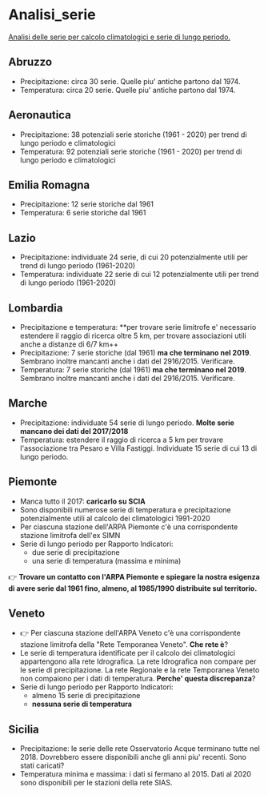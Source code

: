 # Analisi_serie

[Analisi delle serie per calcolo climatologici e serie di lungo periodo.](https://scia-ispra.github.io/analisi_serie/)

## Abruzzo

- Precipitazione: circa 30 serie. Quelle piu' antiche partono dal 1974.
- Temperatura: circa 20 serie. Quelle piu' antiche partono dal 1974.

## Aeronautica

- Precipitazione: 38 potenziali serie storiche (1961 -  2020) per trend di lungo periodo e climatologici
- Temperatura: 92 potenziali serie storiche (1961 - 2020) per trend di lungo periodo e climatologici

## Emilia Romagna

- Precipitazione: 12 serie storiche dal 1961
- Temperatura: 6 serie storiche dal 1961

## Lazio

- Precipitazione: individuate 24 serie, di cui 20 potenzialmente utili per trend di lungo periodo (1961-2020)
- Temperatura: individuate 22 serie di cui 12 potenzialmente utili per trend di lungo periodo (1961-2020)

## Lombardia

- Precipitazione e temperatura: **per trovare serie limitrofe e' necessario estendere il raggio di ricerca oltre 5 km, per trovare associazioni utili anche a distanze di 6/7 km++
- Precipitazione: 7 serie storiche (dal 1961) **ma che terminano nel 2019**. Sembrano inoltre mancanti anche i dati del 2916/2015. Verificare.
- Temperatura: 7 serie storiche (dal 1961) **ma che terminano nel 2019**. Sembrano inoltre mancanti anche i dati del 2916/2015. Verificare.

## Marche

- Precipitazione: individuate 54 serie di lungo periodo. **Molte serie mancano dei dati del 2017/2018**
- Temperatura: estendere il raggio di ricerca a 5 km per trovare l'associazione tra Pesaro e Villa Fastiggi. Individuate 15 serie di cui 13 di lungo periodo.

## Piemonte

- Manca tutto il 2017: **caricarlo su SCIA**
- Sono disponibili numerose serie di temperatura e precipitazione potenzialmente utili al calcolo dei climatologici 1991-2020
- Per ciascuna stazione dell'ARPA Piemonte c'è una corrispondente stazione limitrofa dell'ex SIMN
- Serie di lungo periodo per Rapporto Indicatori: 
  - due serie di precipitazione
  - una serie di temperatura (massima e minima)

👉  **Trovare un contatto con l'ARPA Piemonte e spiegare la nostra esigenza di avere serie dal 1961 fino, almeno, al 1985/1990 distribuite sul territorio.**


## Veneto

- 👉 Per ciascuna stazione dell'ARPA Veneto c'è una corrispondente stazione limitrofa della "Rete Temporanea Veneto". **Che rete è**?
- Le serie di temperatura identificate per il calcolo dei climatologici appartengono alla rete Idrografica. La rete Idrografica non compare per le serie di precipitazione. La rete Regionale e la rete Temporanea Veneto non compaiono per i dati di temperatura. **Perche' questa discrepanza**?
- Serie di lungo periodo per Rapporto Indicatori: 
  - almeno 15 serie di precipitazione
  - **nessuna serie di temperatura**

## Sicilia

- Precipitazione: le serie delle rete Osservatorio Acque terminano tutte nel 2018. Dovrebbero essere disponibili anche gli anni piu' recenti. Sono stati caricati?
- Temperatura minima e massima: i dati si fermano al 2015. Dati al 2020 sono disponibili per le stazioni della rete SIAS.


 


